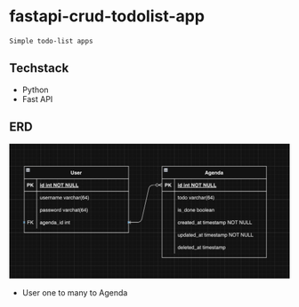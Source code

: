 # fastapi-crud-todolist-app
    Simple todo-list apps
## Techstack
 - Python
 - Fast API

## ERD
![ERD_PICTURE](./erd_fix.png)
- User one to many to Agenda